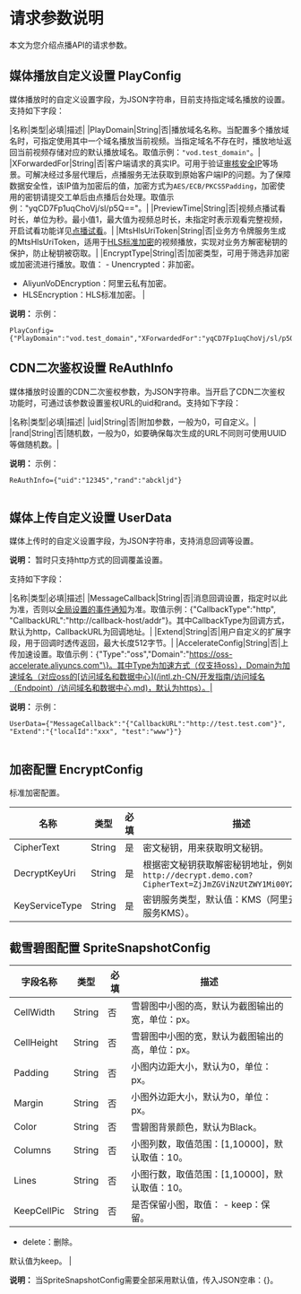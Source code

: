 # 请求参数说明

本文为您介绍点播API的请求参数。

## 媒体播放自定义设置 PlayConfig

媒体播放时的自定义设置字段，为JSON字符串，目前支持指定域名播放的设置。支持如下字段：

|名称|类型|必填|描述|
|PlayDomain|String|否|播放域名名称。当配置多个播放域名时，可指定使用其中一个域名播放当前视频。当指定域名不存在时，播放地址返回当前视频存储对应的默认播放域名。取值示例：`"vod.test_domain"`。|
|XForwardedFor|String|否|客户端请求的真实IP。可用于验证[审核安全IP](/intl.zh-CN/服务端API/媒体审核/审核设置/设置审核安全IP.md)等场景。可解决经过多层代理后，点播服务无法获取到原始客户端IP的问题。为了保障数据安全性，该IP值为加密后的值，加密方式为`AES/ECB/PKCS5Padding`，加密使用的密钥请提交工单后由点播后台处理。取值示例："yqCD7Fp1uqChoVj/sl/p5Q=="。|
|PreviewTime|String|否|视频点播试看时长，单位为秒。最小值1，最大值为视频总时长，未指定时表示观看完整视频，开启试看功能详见[点播试看](/intl.zh-CN/最佳实践/点播试看.md)。|
|MtsHlsUriToken|String|否|业务方令牌服务生成的MtsHlsUriToken，适用于[HLS标准加密](/intl.zh-CN/开发指南/视频安全/HLS标准加密.md)的视频播放，实现对业务方解密秘钥的保护，防止秘钥被窃取。|
|EncryptType|String|否|加密类型，可用于筛选非加密或加密流进行播放。取值： -   Unencrypted：非加密。
-   AliyunVoDEncryption：阿里云私有加密。
-   HLSEncryption：HLS标准加密。 |

**说明：** 示例：

```
PlayConfig={"PlayDomain":"vod.test_domain","XForwardedFor":"yqCD7Fp1uqChoVj/sl/p5Q==","PreviewTime":"20","MtsHlsUriToken":"yqCD7Fp1uqChoVjslp5Q"}		
```

## CDN二次鉴权设置 ReAuthInfo

媒体播放时设置的CDN二次鉴权参数，为JSON字符串。当开启了CDN二次鉴权功能时，可通过该参数设置鉴权URL的uid和rand。支持如下字段：

|名称|类型|必填|描述|
|uid|String|否|附加参数，一般为0，可自定义。|
|rand|String|否|随机数，一般为0，如要确保每次生成的URL不同则可使用UUID等做随机数。|

**说明：** 示例：

```
ReAuthInfo={"uid":"12345","rand":"abckljd"}
			
```

## 媒体上传自定义设置 UserData

媒体上传时的自定义设置字段，为JSON字符串，支持消息回调等设置。

**说明：** 暂时只支持http方式的回调覆盖设置。

支持如下字段：

|名称|类型|必填|描述|
|MessageCallback|String|否|消息回调设置，指定时以此为准，否则以[全局设置的事件通知]()为准。取值示例：\{"CallbackType":"http", "CallbackURL":"http://callback-host/addr"\}。其中CallbackType为回调方式，默认为http，CallbackURL为回调地址。|
|Extend|String|否|用户自定义的扩展字段，用于回调时透传返回，最大长度512字节。|
|AccelerateConfig|String|否|上传加速设置。取值示例：\{"Type":"oss","Domain":"https://oss-accelerate.aliyuncs.com"\}。其中Type为加速方式（仅支持oss），Domain为加速域名（对应oss的[访问域名和数据中心](/intl.zh-CN/开发指南/访问域名（Endpoint）/访问域名和数据中心.md)，默认为https）。|

**说明：** 示例：

```
UserData={"MessageCallback":"{"CallbackURL":"http://test.test.com"}", "Extend":"{"localId":"xxx", "test":"www"}"}
			
```

## 加密配置 EncryptConfig

标准加密配置。

|名称|类型|必填|描述|
|--|--|--|--|
|CipherText|String|是|密文秘钥，用来获取明文秘钥。|
|DecryptKeyUri|String|是|根据密文秘钥获取解密秘钥地址，例如：`http://decrypt.demo.com?CipherText=ZjJmZGViNzUtZWY1Mi00Y2RlLTk3MTMt`|
|KeyServiceType|String|是|密钥服务类型，默认值：KMS（阿里云密钥管理服务KMS）。|

## 截雪碧图配置 SpriteSnapshotConfig

|字段名称|类型|必填|描述|
|----|--|--|--|
|CellWidth|String|否|雪碧图中小图的高，默认为截图输出的宽，单位：px。|
|CellHeight|String|否|雪碧图中小图的宽，默认为截图输出的高，单位：px。|
|Padding|String|否|小图内边距大小，默认为0，单位：px。|
|Margin|String|否|小图外边距大小，默认为0，单位：px。|
|Color|String|否|雪碧图背景颜色，默认为Black。|
|Columns|String|否|小图列数，取值范围：\[1,10000\]，默认取值：10。|
|Lines|String|否|小图行数，取值范围：\[1,10000\]，默认取值：10。|
|KeepCellPic|String|否|是否保留小图，取值： -   keep：保留。
-   delete：删除。

 默认值为keep。 |

**说明：** 当SpriteSnapshotConfig需要全部采用默认值，传入JSON空串：\{\}。

